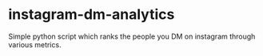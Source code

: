 # instagram-dm-analytics
Simple python script which ranks the people you DM on instagram through various metrics.
